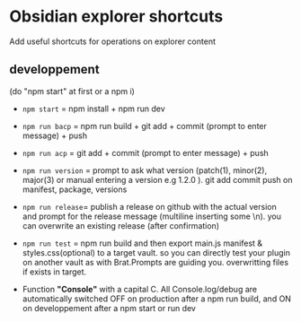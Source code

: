 # Obsidian explorer shortcuts

Add useful shortcuts for operations on explorer content 

## developpement
(do "npm start" at first or a npm i)
-   `npm start` = npm install + npm run dev
-   `npm run bacp` = npm run build + git add + commit (prompt to enter message) + push
-   `npm run acp` = git add + commit (prompt to enter message) + push
-   `npm run version` = prompt to ask what version (patch(1), minor(2), major(3) or manual entering a version e.g 1.2.0 ). git add commit push on manifest, package, versions
-   `npm run release`= publish a release on github with the actual version and prompt for the release message (multiline inserting some \n). you can overwrite an existing release (after confirmation)
-   `npm run test` = npm run build and then export main.js manifest & styles.css(optional) to a target vault. so you can directly test your plugin on another vault as with Brat.Prompts are guiding you. overwritting files if exists in target.

-   Function **"Console"** with a capital C. All Console.log/debug are automatically switched OFF on production after a npm run build, and ON on developpement after a npm start or run dev